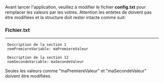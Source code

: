 Avant lancer l'application, veuillez à modifier le fichier **config.txt** pour remplacer les valeurs par les votres.
Attention les entetes de doivent pas être modifiées et la structure doit rester intacte comme suit:

### Fichier.txt
--------------
  
     Description de la section 1
     nomPremiereVariable: maPremiereValeur
    
     Description de la section 12
     nomSecondeVariable: maSecondeValeur

 
 Seules les valeurs comme "maPremiereValeur" et "maSecondeValeur" doivent être modifiées.
